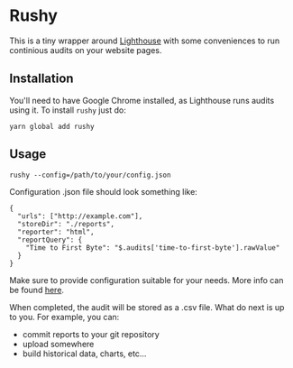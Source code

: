 # Rushy

This is a tiny wrapper around [Lighthouse](https://github.com/GoogleChrome/lighthouse) with some conveniences
to run continious audits on your website pages.

## Installation

You'll need to have Google Chrome installed, as Lighthouse runs audits using it.
To install `rushy` just do:

```
yarn global add rushy
```

## Usage

```
rushy --config=/path/to/your/config.json
```

Configuration .json file should look something like:

```
{
  "urls": ["http://example.com"],
  "storeDir": "./reports",
  "reporter": "html",
  "reportQuery": {
    "Time to First Byte": "$.audits['time-to-first-byte'].rawValue"
  }
}
```

Make sure to provide configuration suitable for your needs. More info can be found [here](https://github.com/luchkonikita/rushy/blob/master/src/config.ts#L18).

When completed, the audit will be stored as a .csv file.
What do next is up to you. For example, you can:
- commit reports to your git repository
- upload somewhere
- build historical data, charts, etc...
